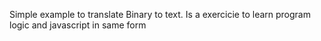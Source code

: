 Simple example to translate Binary to text.
Is a exercicie to learn program logic and javascript in same form
